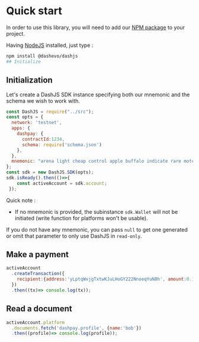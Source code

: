 # Quick start

In order to use this library, you will need to add our [NPM package](https://www.npmjs.com/@dashevo/dashjs) to your project.

Having [NodeJS](https://nodejs.org/) installed, just type :

```bash
npm install @dashevo/dashjs
## Initialize
```
## Initialization

Let's create a DashJS SDK instance specifying both our mnemonic and the schema we wish to work with.

```js
const DashJS = require("../src");
const opts = {
  network: 'testnet',
  apps: {
    dashpay: {
      contractId:1234,
      schema: require('schema.json')
    },
  },
  mnemonic: "arena light cheap control apple buffalo indicate rare motor valid accident isolate",
};
const sdk = new DashJS.SDK(opts);
sdk.isReady().then(()=>{
    const activeAccount = sdk.account;
 });
```

Quick note :
- If no mnemonic is provided, the subinstance `sdk.Wallet` will not be initiated (write function for platforms won't be usable).

If you do not have any mnemonic, you can pass `null` to get one generated or omit that parameter to only use DashJS in `read-only`.  


## Make a payment

```js
activeAccount
  .createTransaction({
    recipient:{address:'yLptqWxjgTxtwKJuLHoGY222NnoeqYuN8h', amount:0.12}
  })
  .then((tx)=> console.log(tx));
```

## Read a document

```js
activeAccount.platform
  .documents.fetch('dashpay.profile', {name:'bob'})
  .then((profile)=> console.log(profile));
```
